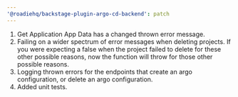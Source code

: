```yaml
---
'@roadiehq/backstage-plugin-argo-cd-backend': patch
---
```


1. Get Application App Data has a changed thrown error message.
2. Failing on a wider spectrum of error messages when deleting projects. If you were expecting a false when the project failed to delete for these other possible reasons, now the function will throw for those other possible reasons.
3. Logging thrown errors for the endpoints that create an argo configuration, or delete an argo configuration.
4. Added unit tests.
